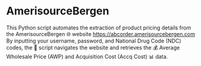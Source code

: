 # AmerisourceBergen
This Python script automates the extraction of product pricing details from the AmerisourceBergen 🌐 website https://abcorder.amerisourcebergen.com By inputting your username, password, and National Drug Code (NDC) codes, the 📜 script navigates the website and retrieves the 💰 Average Wholesale Price (AWP) and Acquisition Cost (Accq Cost) 📊 data.
